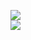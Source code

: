 [![](https://img.shields.io/badge/Made%20With-Github%20Spray-lightgrey.svg?style=for-the-badge&logo=github)](https://github.com/Annihil/github-spray#12827)  
[![](https://i.imgur.com/2DrTn0Z.gif)](https://github.com/Annihil/github-spray)
